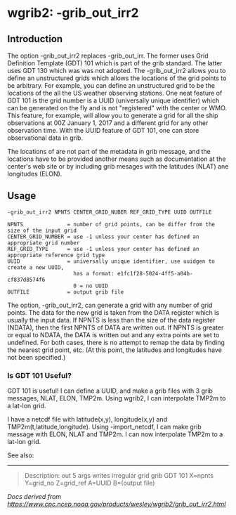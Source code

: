 # wgrib2: -grib_out_irr2

## Introduction

The option -grib_out_irr2 replaces
-grib_out_irr. The former uses Grid
Definition Template (GDT) 101 which is part of the grib
standard. The latter uses GDT 130 which was was not adopted.
The -grib_out_irr2 allows you to define
an unstructured grids which allows the locations of the grid
points to be arbitrary. For example, you can define an
unstructured grid to be the locations of the all the US
weather observing stations. One neat feature of GDT 101
is the grid number is a UUID (universally unique identifier)
which can be generated on the fly and is not "registered"
with the center or WMO. This feature, for example, will
allow you to generate a grid for all the ship observations
at 00Z January 1, 2017 and a different grid for any other
observation time. With the UUID feature of GDT 101, one
can store observational data in grib.

The locations of are not part of the metadata in grib message,
and the locations have to be provided another means such as
documentation at the center's web site or by including grib
mesages with the latitudes (NLAT) ane longitudes (ELON).

## Usage

```
-grib_out_irr2 NPNTS CENTER_GRID_NUBER REF_GRID_TYPE UUID OUTFILE

NPNTS              = number of grid points, can be differ from the size of the input grid
CENTER_GRID_NUMBER = use -1 unless your center has defined an appropriate grid number
REF_GRID_TYPE      = use -1 unless your center has defined an appropriate reference grid type
UUID               = universally unique identifier, use uuidgen to create a new UUID,
                     has a format: e1fc1f28-5024-4ff5-a04b-cf837d8574f6
                     0 = no UUID
OUTFILE            = output grib file
```

The option, -grib_out_irr2, can generate a grid with any number
of grid points. The data for the new grid is taken from the DATA register which is
usually the input data. If NPNTS is less than the size of the data register (NDATA),
then the first NPNTS of DATA are written out. If NPNTS is greater or equal to NDATA,
the DATA is written out and any extra points are set to undefined. For both cases,
there is no attempt to remap the data by finding the nearest grid point, etc. (At
this point, the latitudes and longitudes have not been specified.)

### Is GDT 101 Useful?

GDT 101 is useful! I can define a UUID, and make a grib files with 3 grib messages,
NLAT, ELON, TMP2m. Using wgrib2, I can interpolate TMP2m to a lat-lon grid.

I have a netcdf file with latitude(x,y), longitude(x,y) and TMP2m(t,latitude,longitude).
Using -import_netcdf, I can make grib message with ELON, NLAT and TMP2m. I can now
interpolate TMP2m to a lat-lon grid.

See also:

---

> Description: out 5 args writes irregular grid grib GDT 101 X=npnts Y=grid_no Z=grid_ref A=UUID B=(output file)

_Docs derived from <https://www.cpc.ncep.noaa.gov/products/wesley/wgrib2/grib_out_irr2.html>_
